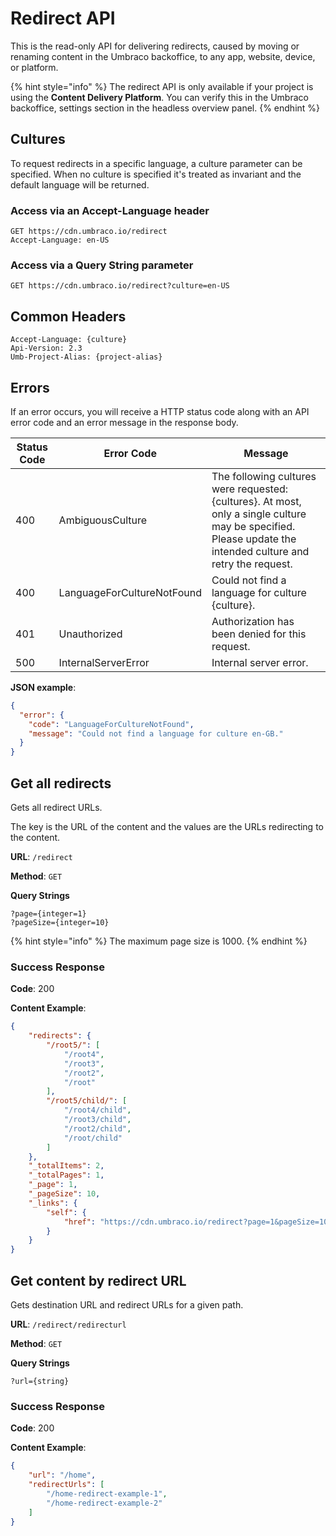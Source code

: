 # Redirect API

This is the read-only API for delivering redirects, caused by moving or renaming content in the Umbraco backoffice, to any app, website, device, or platform.

{% hint style="info" %}
The redirect API is only available if your project is using the **Content Delivery Platform**. You can verify this in the Umbraco backoffice, settings section in the headless overview panel.
{% endhint %}

## Cultures

To request redirects in a specific language, a culture parameter can be specified. When no culture is specified it's treated as invariant and the default language will be returned.

### Access via an Accept-Language header

```http
GET https://cdn.umbraco.io/redirect
Accept-Language: en-US
```

### Access via a Query String parameter

```http
GET https://cdn.umbraco.io/redirect?culture=en-US
```

## Common Headers

```http
Accept-Language: {culture}
Api-Version: 2.3
Umb-Project-Alias: {project-alias}
```

## Errors

If an error occurs, you will receive a HTTP status code along with an API error code and an error message in the response body.

| Status Code | Error Code                 | Message                                                                                                                                                       |
| ----------- | -------------------------- | ------------------------------------------------------------------------------------------------------------------------------------------------------------- |
| 400         | AmbiguousCulture           | The following cultures were requested: {cultures}. At most, only a single culture may be specified. Please update the intended culture and retry the request. |
| 400         | LanguageForCultureNotFound | Could not find a language for culture {culture}.                                                                                                              |
| 401         | Unauthorized               | Authorization has been denied for this request.                                                                                                               |
| 500         | InternalServerError        | Internal server error.                                                                                                                                        |

**JSON example**:

```json
{
  "error": {
    "code": "LanguageForCultureNotFound",
    "message": "Could not find a language for culture en-GB."
  }
}
```

## Get all redirects

Gets all redirect URLs.

The key is the URL of the content and the values are the URLs redirecting to the content.

**URL**: `/redirect`

**Method**: `GET`

**Query Strings**

```
?page={integer=1}
?pageSize={integer=10}
```

{% hint style="info" %}
The maximum page size is 1000.
{% endhint %}

### Success Response

**Code**: 200

**Content Example**:

```json
{
    "redirects": {
        "/root5/": [
            "/root4",
            "/root3",
            "/root2",
            "/root"
        ],
        "/root5/child/": [
            "/root4/child",
            "/root3/child",
            "/root2/child",
            "/root/child"
        ]
    },
    "_totalItems": 2,
    "_totalPages": 1,
    "_page": 1,
    "_pageSize": 10,
    "_links": {
        "self": {
            "href": "https://cdn.umbraco.io/redirect?page=1&pageSize=10"
        }
    }
}
```


## Get content by redirect URL

Gets destination URL and redirect URLs for a given path.

**URL**: `/redirect/redirecturl`

**Method**: `GET`

**Query Strings**

```
?url={string}
```

### Success Response

**Code**: 200

**Content Example**:

```json
{
    "url": "/home",
    "redirectUrls": [
        "/home-redirect-example-1",
        "/home-redirect-example-2"
    ]
}
```